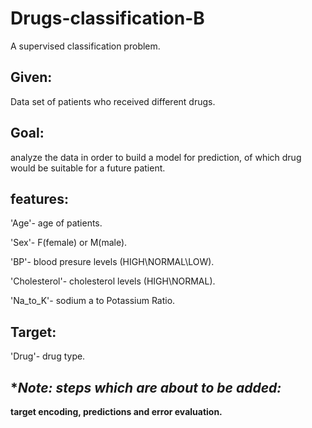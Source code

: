# Drugs-classification-B
A supervised classification problem. 

## **Given:** 
Data set of patients who received different drugs.


## **Goal:** 
analyze the data in order to build a model for prediction, of which drug would be suitable for a future patient.


## **features:**

'Age'- age of patients.

'Sex'- F(female) or M(male).

'BP'- blood presure levels (HIGH\NORMAL\LOW).

'Cholesterol'- cholesterol levels (HIGH\NORMAL).

'Na_to_K'- sodium a to Potassium Ratio.


## **Target**:

'Drug'- drug type.

## **Note: steps which are about to be added:*
**target encoding, predictions and error evaluation.**
